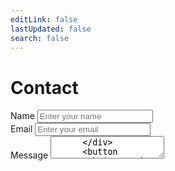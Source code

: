 ```yaml
---
editLink: false
lastUpdated: false
search: false
---
```

# Contact
<script setup>
  import Swal from 'sweetalert2'
  const onSubmit = async (event) => {
    event.preventDefault();

    const formData = new FormData(event.target);

    formData.append("access_key", import.meta.env.VITE_ACCESS_KEY);

    const response = await fetch("https://api.web3forms.com/submit", {
      method: "POST",
      body: formData
    });

    const data = await response.json();

    if (data.success) {
      event.target.reset();

      Swal.fire({
        title: "Thank you!",
        text: "Your message has been sent.",
        icon: "success"
      });
    } else {
      console.log("Error", data);

      Swal.fire({
        title: "Error!",
        text: "Something went wrong. If this issue persists, email us at seattlecomputingresourcing@gmail.com",
        icon: "error"
      });
    }
  };
</script>
<div>
  <section className="contact">
    <form @submit.prevent="onSubmit">
      <div className="input-box">
        <label>Name</label>
        <input
          type="text"
          className="field"
          placeholder="Enter your name"
          name="name"
          required
        />
      </div>
      <div className="input-box">
        <label>Email</label>
        <input
          type="text"
          className="field"
          placeholder="Enter your email"
          name="email"
          required
        />
      </div>
      <div className="input-box">
        <label>Message</label>
        <textarea
          type="text"
          className="field message"
          placeholder="Enter your message"
          name="message"
          required
        />
      </div>
      <button type="submit">Send Message</button>
    </form>
  </section>
</div>

<style>
  :root {
    --vp-c-text-light: #ffffff;
    --vp-c-bg-light: #222222; 
    --vp-c-text-dark: #222222; 
    --vp-c-bg-dark: #ffffff; 
    --vp-c-border-light: #333333;
    --vp-c-border-dark: #ffffff;
  }

  form h2 {
    font-size: 30px;
    text-align: center;
    color: var(--vp-c-text-dark);
  }

  .dark form h2 {
    color: var(--vp-c-text-light);
  }

  form .input-box {
    margin-top: 20px;
  }

  .input-box .field {
    color: var(--vp-c-text-dark);
    width: 100%;
    height: 50px;
    background: transparent;
    border: 1px solid var(--vp-c-border-light);
    outline: none;
    border-radius: 6px;
    padding: 15px;
    font-size: 16px;
    margin-top: 8px;
    transition: 0.5s;
  }

  .dark .input-box .field {
    color: var(--vp-c-text-light);
    border-color: var(--vp-c-border-dark);
  }

  .input-box .field.message {
    height: 200px;
    resize: none;
  }

  form button {
    width: 100%;
    height: 55px;
    background: var(--vp-c-text-dark);
    border: none;
    border-radius: 6px;
    cursor: pointer;
    font-size: 16px;
    color: var(--vp-c-bg-dark);
    font-weight: 500;
    margin-top: 25px;
  }

  .dark form button {
    background: var(--vp-c-text-light);
    color: var(--vp-c-bg-light);
  }
</style>